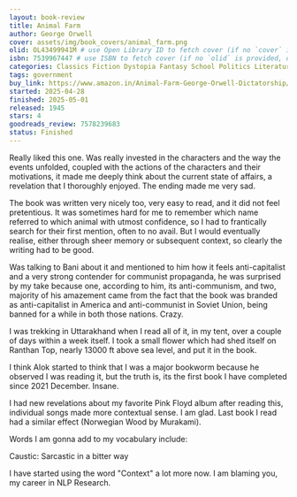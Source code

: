 ```yaml
---
layout: book-review
title: Animal Farm
author: George Orwell
cover: assets/img/book_covers/animal_farm.png
olid: OL43499941M # use Open Library ID to fetch cover (if no `cover` is provided)
isbn: 7539967447 # use ISBN to fetch cover (if no `olid` is provided, dashes are optional)
categories: Classics Fiction Dystopia Fantasy School Politics Literature Science Fiction
tags: government
buy_link: https://www.amazon.in/Animal-Farm-George-Orwell-Dictatorship/dp/8172344392/ref=sr_1_2_sspa?crid=1HUTTIPZ7W2IG&dib=eyJ2IjoiMSJ9.TP7TMCp4_AJAUzfCvBXYQfHXscyZN94bnPhgj6XPRODDFrJqPpGCP24n-rp9ta6XJcPRIRIQIm789zX3UqPMln0_muCJ_zfiVp8rPN-VgmvXhk5db-3-TGvLRi_9naSf6_stcbjzTs_Tnu14IGNVbAlN7SXOQp85Ipop9J1RcwoYGBCjeJ28FEKpOmKcCH4CHybGXbhpO90f5RmpAYt9rg1aWznumh8Ae_5GQMVfm7w.PLK7sMskSagzLBcAcfLMCvh1NGhRUWztoClEjmT6BrE&dib_tag=se&keywords=animal+farm&qid=1747553853&sprefix=animal+far%2Caps%2C239&sr=8-2-spons&sp_csd=d2lkZ2V0TmFtZT1zcF9hdGY&psc=1
started: 2025-04-28
finished: 2025-05-01
released: 1945
stars: 4
goodreads_review: 7578239683
status: Finished
---
```


Really liked this one. Was really invested in the characters and the way the events unfolded, coupled with the actions of the characters and their motivations, it made me deeply think about the current state of affairs, a revelation that I thoroughly enjoyed. The ending made me very sad. 

The book was written very nicely too, very easy to read, and it did not feel pretentious. It was sometimes hard for me to remember which name referred to which animal with utmost confidence, so I had to frantically search for their first mention, often to no avail. But I would eventually realise, either through sheer memory or subsequent context, so clearly the writing had to be good.

Was talking to Bani about it and mentioned to him how it feels anti-capitalist and a very strong contender for communist propaganda, he was surprised by my take because one, according to him, its anti-communism, and two, majority of his amazement came from the fact that the book was branded as anti-capitalist in America and anti-communist in Soviet Union, being banned for a while in both those nations. Crazy.

I was trekking in Uttarakhand when I read all of it, in my tent, over a couple of days within a week itself. I took a small flower which had shed itself on Ranthan Top, nearly 13000 ft above sea level, and put it in the book.

I think Alok started to think that I was a major bookworm because he observed I was reading it, but the truth is, its the first book I have completed since 2021 December. Insane.

I had new revelations about my favorite Pink Floyd album after reading this, individual songs made more contextual sense. I am glad. Last book I read had a similar effect (Norwegian Wood by Murakami).

Words I am gonna add to my vocabulary include:

Caustic: Sarcastic in a bitter way

I have started using the word "Context" a lot more now. I am blaming you, my career in NLP Research.
